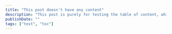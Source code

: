 ```yaml
---
title: "This post doesn't have any content"
description: "This post is purely for testing the table of content, which should not be rendered"
publishDate: ""
tags: ["test", "toc"]
---
```

